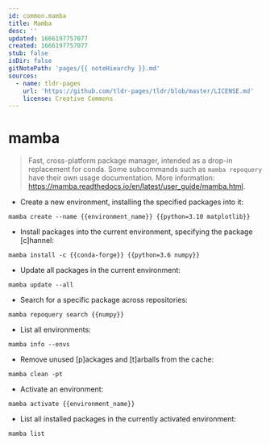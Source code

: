 ```yaml
---
id: common.mamba
title: Mamba
desc: ''
updated: 1666197757077
created: 1666197757077
stub: false
isDir: false
gitNotePath: 'pages/{{ noteHiearchy }}.md'
sources:
  - name: tldr-pages
    url: 'https://github.com/tldr-pages/tldr/blob/master/LICENSE.md'
    license: Creative Commons
---
```

# mamba

> Fast, cross-platform package manager, intended as a drop-in replacement for conda.
> Some subcommands such as `mamba repoquery` have their own usage documentation.
> More information: <https://mamba.readthedocs.io/en/latest/user_guide/mamba.html>.

- Create a new environment, installing the specified packages into it:

`mamba create --name {{environment_name}} {{python=3.10 matplotlib}}`

- Install packages into the current environment, specifying the package [c]hannel:

`mamba install -c {{conda-forge}} {{python=3.6 numpy}}`

- Update all packages in the current environment:

`mamba update --all`

- Search for a specific package across repositories:

`mamba repoquery search {{numpy}}`

- List all environments:

`mamba info --envs`

- Remove unused [p]ackages and [t]arballs from the cache:

`mamba clean -pt`

- Activate an environment:

`mamba activate {{environment_name}}`

- List all installed packages in the currently activated environment:

`mamba list`


